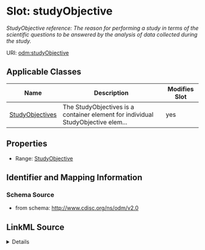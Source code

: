 # Slot: studyObjective


_StudyObjective reference: The reason for performing a study in terms of the scientific questions to be answered by the analysis of data collected during the study._



URI: [odm:studyObjective](http://www.cdisc.org/ns/odm/v2.0/studyObjective)



<!-- no inheritance hierarchy -->




## Applicable Classes

| Name | Description | Modifies Slot |
| --- | --- | --- |
[StudyObjectives](StudyObjectives.md) | The StudyObjectives is a container element for individual StudyObjective elem... |  yes  |







## Properties

* Range: [StudyObjective](StudyObjective.md)





## Identifier and Mapping Information







### Schema Source


* from schema: http://www.cdisc.org/ns/odm/v2.0




## LinkML Source

<details>
```yaml
name: studyObjective
description: 'StudyObjective reference: The reason for performing a study in terms
  of the scientific questions to be answered by the analysis of data collected during
  the study.'
from_schema: http://www.cdisc.org/ns/odm/v2.0
rank: 1000
alias: studyObjective
domain_of:
- StudyObjectives
range: StudyObjective

```
</details>
